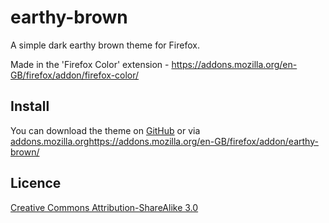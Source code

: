 # earthy-brown
A simple dark earthy brown theme for Firefox.

Made in the 'Firefox Color' extension - https://addons.mozilla.org/en-GB/firefox/addon/firefox-color/

## Install
You can download the theme on [GitHub](https://github.com/ketchupmonki/earthy-brown/releases) or via [addons.mozilla.org](https://addons.mozilla.org/en-GB/firefox/addon/earthy-brown/)https://addons.mozilla.org/en-GB/firefox/addon/earthy-brown/

## Licence
[Creative Commons Attribution-ShareAlike 3.0](https://creativecommons.org/licenses/by-sa/3.0/)
